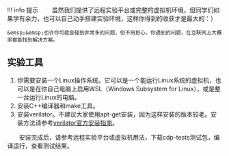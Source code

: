 
!!! info 提示
    &emsp;&emsp;虽然我们提供了远程实验平台或完整的虚拟机环境，但同学们如果学有余力，也可以自己动手搭建实验环境，这样你得到的收获才是最大的：）
    
    &emsp;&emsp;也许你可能会碰到非常多的问题，但不用担心，你遇到的问题，在互联网上大概率都能找到解决方案。

## 实验工具

1. 你需要安装一个Linux操作系统。它可以是一个能运行Linux系统的虚拟机，也可以是在你自己电脑上启用WSL（Windows Subsystem for Linux），或是整一台运行Linux的电脑。
2. 安装C++编译器和make工具。
3. 安装verilator。不建议大家使用apt-get安装，因为这样安装的版本较老。安装方法请参考<a href="https://veripool.org/guide/latest/install.html" target="_blank">verilator官方安装指南</a>。

&emsp;&emsp;安装完成后，请参考远程实验平台或虚拟机用法，下载cdp-tests测试包，编译运行，查看测试结果。